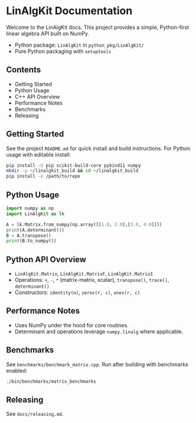 # LinAlgKit Documentation

Welcome to the LinAlgKit docs. This project provides a simple, Python-first linear algebra API built on NumPy.

- Python package: `LinAlgKit` in `python_pkg/LinAlgKit/`
- Pure Python packaging with `setuptools`

## Contents

- Getting Started
- Python Usage
- C++ API Overview
- Performance Notes
- Benchmarks
- Releasing

## Getting Started

See the project `README.md` for quick install and build instructions. For Python usage with editable install:

```bash
pip install -U pip scikit-build-core pybind11 numpy
mkdir -p ~/linalgkit_build && cd ~/linalgkit_build
pip install -e /path/to/repo
```

## Python Usage

```python
import numpy as np
import LinAlgKit as lk

A = lk.Matrix.from_numpy(np.array([[1.0, 2.0],[3.0, 4.0]]))
print(A.determinant())
B = A.transpose()
print(B.to_numpy())
```

## Python API Overview

- `LinAlgKit.Matrix`, `LinAlgKit.MatrixF`, `LinAlgKit.MatrixI`
- Operations: `+`, `-`, `*` (matrix-matrix, scalar), `transpose()`, `trace()`, `determinant()`
- Constructors: `identity(n)`, `zeros(r, c)`, `ones(r, c)`

## Performance Notes

- Uses NumPy under the hood for core routines.
- Determinant and operations leverage `numpy.linalg` where applicable.

## Benchmarks

See `benchmarks/benchmark_matrix.cpp`. Run after building with benchmarks enabled:

```bash
./bin/benchmarks/matrix_benchmarks
```

## Releasing

See `docs/releasing.md`.
